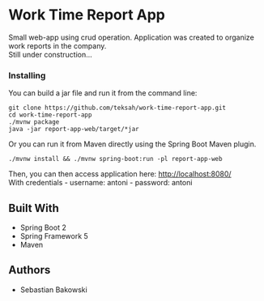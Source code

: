 # Work Time Report App

Small web-app using crud operation. Application was created to organize work reports in the company.<br>Still under construction...


### Installing
You can build a jar file and run it from the command line:
```
git clone https://github.com/teksah/work-time-report-app.git
cd work-time-report-app
./mvnw package
java -jar report-app-web/target/*jar
```
Or you can run it from Maven directly using the Spring Boot Maven plugin.

```
./mvnw install && ./mvnw spring-boot:run -pl report-app-web
```


Then, you can then access application here: [http://localhost:8080/](http://localhost:8080/)<br>
With credentials - username: antoni - password: antoni




## Built With

* Spring Boot 2
* Spring Framework 5
* Maven

## Authors

* Sebastian Bakowski
